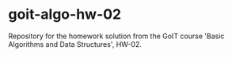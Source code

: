 # goit-algo-hw-02
Repository for the homework solution from the GoIT course 'Basic Algorithms and Data Structures', HW-02.
